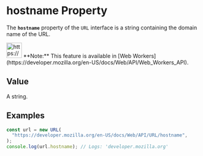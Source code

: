 # hostname Property

The **`hostname`** property of the `URL` interface is a string containing the domain name of the URL.

<aside>
<img src="https://www.notion.so/icons/new-alert_yellow.svg" alt="https://www.notion.so/icons/new-alert_yellow.svg" width="40px" /> **Note:** This feature is available in [Web Workers](https://developer.mozilla.org/en-US/docs/Web/API/Web_Workers_API).

</aside>

## Value

A string.

## Examples

```jsx
const url = new URL(
  "https://developer.mozilla.org/en-US/docs/Web/API/URL/hostname",
);
console.log(url.hostname); // Logs: 'developer.mozilla.org'
```